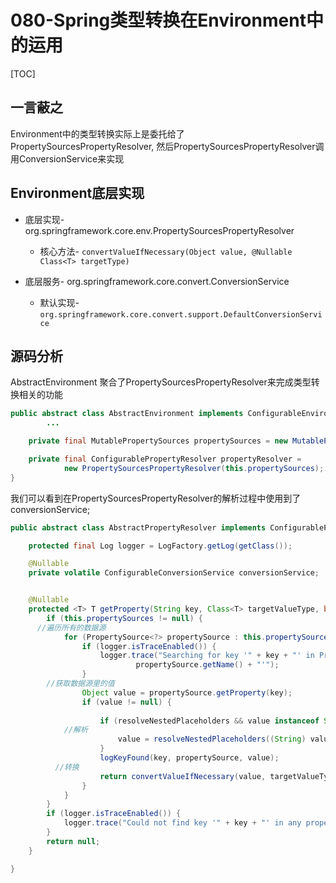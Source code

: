 # 080-Spring类型转换在Environment中的运用

[TOC]

## 一言蔽之

Environment中的类型转换实际上是委托给了PropertySourcesPropertyResolver, 然后PropertySourcesPropertyResolver调用ConversionService来实现

## Environment底层实现

- 底层实现-org.springframework.core.env.PropertySourcesPropertyResolver
  - 核心方法- `convertValueIfNecessary(Object value, @Nullable Class<T> targetType) `

- 底层服务- org.springframework.core.convert.ConversionService
  - 默认实现-`org.springframework.core.convert.support.DefaultConversionService`



## 源码分析

AbstractEnvironment 聚合了PropertySourcesPropertyResolver来完成类型转换相关的功能

```java
public abstract class AbstractEnvironment implements ConfigurableEnvironment {
		...

	private final MutablePropertySources propertySources = new MutablePropertySources();

	private final ConfigurablePropertyResolver propertyResolver =
			new PropertySourcesPropertyResolver(this.propertySources);
}
```

我们可以看到在PropertySourcesPropertyResolver的解析过程中使用到了conversionService;

```java
public abstract class AbstractPropertyResolver implements ConfigurablePropertyResolver {

	protected final Log logger = LogFactory.getLog(getClass());

	@Nullable
	private volatile ConfigurableConversionService conversionService;


	@Nullable
	protected <T> T getProperty(String key, Class<T> targetValueType, boolean resolveNestedPlaceholders) {
		if (this.propertySources != null) {
      //遍历所有的数据源
			for (PropertySource<?> propertySource : this.propertySources) {
				if (logger.isTraceEnabled()) {
					logger.trace("Searching for key '" + key + "' in PropertySource '" +
							propertySource.getName() + "'");
				}
        //获取数据源里的值
				Object value = propertySource.getProperty(key);
				if (value != null) {
          
					if (resolveNestedPlaceholders && value instanceof String) {
            //解析
						value = resolveNestedPlaceholders((String) value);
					}
					logKeyFound(key, propertySource, value);
          //转换
					return convertValueIfNecessary(value, targetValueType);
				}
			}
		}
		if (logger.isTraceEnabled()) {
			logger.trace("Could not find key '" + key + "' in any property source");
		}
		return null;
	}

}

```

